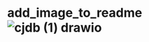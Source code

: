 # add_image_to_readme![cjdb (1) drawio](https://user-images.githubusercontent.com/92783160/198401038-2f760e0c-e675-4310-9755-5a4c9d5fd724.png)

